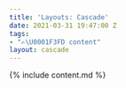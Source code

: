 ```yaml
---
title: 'Layouts: Cascade'
date: 2021-03-31 19:47:00 Z
tags:
- "✍\U0001F3FD content"
layout: cascade
---
```


{% include content.md %}